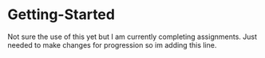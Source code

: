 # Getting-Started
Not sure the use of this yet but I am currently completing assignments.
Just needed to make changes for progression so im adding this line.

